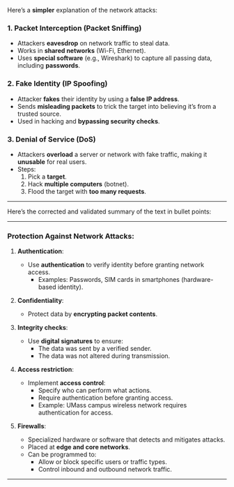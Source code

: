 Here’s a **simpler** explanation of the network attacks:

### **1. Packet Interception (Packet Sniffing)**

- Attackers **eavesdrop** on network traffic to steal data.
- Works in **shared networks** (Wi-Fi, Ethernet).
- Uses **special software** (e.g., Wireshark) to capture all passing data, including **passwords**.

### **2. Fake Identity (IP Spoofing)**

- Attacker **fakes** their identity by using a **false IP address**.
- Sends **misleading packets** to trick the target into believing it’s from a trusted source.
- Used in hacking and **bypassing security checks**.

### **3. Denial of Service (DoS)**

- Attackers **overload** a server or network with fake traffic, making it **unusable** for real users.
- Steps:
    1. Pick a **target**.
    2. Hack **multiple computers** (botnet).
    3. Flood the target with **too many requests**.
---

Here’s the corrected and validated summary of the text in bullet points:

---

### **Protection Against Network Attacks**:  
1. **Authentication**:  
   - Use **authentication** to verify identity before granting network access.  
     - Examples: Passwords, SIM cards in smartphones (hardware-based identity).  

1. **Confidentiality**:  
   - Protect data by **encrypting packet contents**.  

1. **Integrity checks**:  
   - Use **digital signatures** to ensure:  
     - The data was sent by a verified sender.  
     - The data was not altered during transmission.  

1. **Access restriction**:  
   - Implement **access control**:  
     - Specify who can perform what actions.  
     - Require authentication before granting access.  
     - Example: UMass campus wireless network requires authentication for access.  

5. **Firewalls**:  
   - Specialized hardware or software that detects and mitigates attacks.  
   - Placed at **edge and core networks**.  
   - Can be programmed to:  
     - Allow or block specific users or traffic types.  
     - Control inbound and outbound network traffic.  

---
